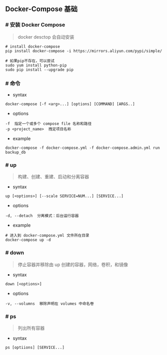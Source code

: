 ## Docker-Compose 基础
### # 安装 Docker Compose
> docker desctop 会自动安装
```
# install docker-compose
pip install docker-compose -i https://mirrors.aliyun.com/pypi/simple/

# 如果pip不存在，可以尝试
sudo yum install python-pip 
sudo pip install --upgrade pip
```
### # 命令
- syntax
```
docker-compose [-f <arg>...] [options] [COMMAND] [ARGS..]
```
- options
```
-f  指定一个或多个 compose file 名称和路径
-p <project_name>  拽定项目名称
```
- example
```
docker-compose -f docker-compose.yml -f docker-compose.admin.yml run backup_db
```
### # up
> 构建、创建、重建、启动和分离容器
- syntax
```
up [<options>] [--scale SERVICE=NUM...] [SERVICE...]
```
- options
```
-d, --detach  分离模式：后台运行容器
```
- example
``` 
# 进入到 docker-compose.yml 文件所在目录
docker-compose up -d
```
### # down
> 停止容器并移除由 up 创建的容器，网络，卷积，和镜像
- syntax
```
down [<options>]
```
- options
```
-v, --volumns  移除声明在 volumes 中命名卷
```
### # ps
> 列出所有容器
- syntax
```
ps [optiions] [SERVICE...]
```
